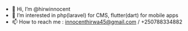 - 👋 Hi, I’m @hirwinnocent
- 👀 I’m interested in php(laravel) for CMS, flutter(dart) for mobile apps
- 📫 How to reach me : innocenthirwa45@gmail.com / +250788334882

<!---
hirwinnocent/hirwinnocent is a ✨ special ✨ repository because its `README.md` (this file) appears on your GitHub profile.
You can click the Preview link to take a look at your changes.
--->
